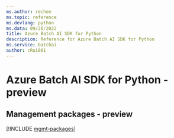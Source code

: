 ```yaml
---
ms.author: rechen
ms.topic: reference
ms.devlang: python
ms.data: 09/26/2022
title: Azure Batch AI SDK for Python
description: Reference for Azure Batch AI SDK for Python
ms.service: batchai
author: cRui861
---
```

# Azure Batch AI SDK for Python - preview

## Management packages - preview
[!INCLUDE [mgmt-packages](batch-ai-mgmt-index.md)]